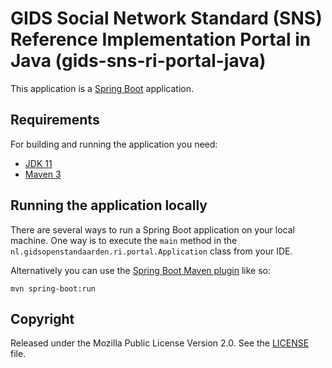 # GIDS Social Network Standard (SNS) Reference Implementation Portal in Java (gids-sns-ri-portal-java) 


This application is a [Spring Boot](http://projects.spring.io/spring-boot/) application.

## Requirements

For building and running the application you need:

- [JDK 11](https://openjdk.java.net/projects/jdk/11/)
- [Maven 3](https://maven.apache.org)

## Running the application locally

There are several ways to run a Spring Boot application on your local machine. One way is to execute the `main` method in the `nl.gidsopenstandaarden.ri.portal.Application` class from your IDE.

Alternatively you can use the [Spring Boot Maven plugin](https://docs.spring.io/spring-boot/docs/current/reference/html/build-tool-plugins-maven-plugin.html) like so:

```shell
mvn spring-boot:run
```

## Copyright

Released under the Mozilla Public License Version 2.0. See the [LICENSE](LICENSE) file.
